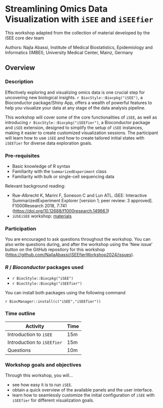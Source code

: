 # Streamlining Omics Data Visualization with `iSEE` and `iSEEfier`

This workshop adapted from the collection of material developed by the iSEE core dev team

Authors: Najla Abassi, Institute of Medical Biostatistics, Epidemiology and Informatics (IMBEI), University Medical Center, Mainz, Germany

## Overview

### Description

Effectively exploring and visualizing omics data is one crucial step for uncovering new biological insights. `r BiocStyle::Biocpkg("iSEE")`, a Bioconductor package/Shiny App, offers a wealth of powerful features to help you visualize your data at any stage of the data analysis pipeline.

This workshop will cover some of the core functionalities of `iSEE`, as well as introducing `r BiocStyle::Biocpkg("iSEEfier")`, a Bioconductor package and `iSEE` extension, designed to simplify the setup of `iSEE` instances, making it easier to create customized visualization sessions. The participant will learn how to use `iSEE` and how to create tailored initial states with `iSEEfier` for diverse data exploration goals.

### Pre-requisites

-   Basic knowledge of R syntax
-   Familiarity with the `SummarizedExperiment` class
-   Familiarity with bulk or single-cell sequencing data

Relevant background reading:

-   Rue-Albrecht K, Marini F, Soneson C and Lun ATL. iSEE: Interactive SummarizedExperiment Explorer [version 1; peer review: 3 approved]. F1000Research 2018, 7:741 (<https://doi.org/10.12688/f1000research.14966.1>)
-   `iUSEiSEE` workshop: [materials](https://isee.github.io/iUSEiSEE/)

### Participation

You are encouraged to ask questions throughout the workshop. You can also write questions during, and after the workshop using the ‘New issue’ button on the GitHub repository for this workshop (<https://github.com/NajlaAbassi/iSEEfierWorkshop2024/issues>).

### *R* / *Bioconductor* packages used

-   `r BiocStyle::Biocpkg("iSEE")`
-   `r BiocStyle::Biocpkg("iSEEfier")`

You can install both packages using the following command

`r BiocManager::install(c("iSEE","iSEEfier"))`

### Time outline

| Activity                   | Time |
|----------------------------|------|
| Introduction to `iSEE`     | 15m  |
| Introduction to `iSEEfier` | 15m  |
| Questions                  | 10m  |

### Workshop goals and objectives

Through this workshop, you will...

-   see how easy it is to run `iSEE`.
-   obtain a quick overview of the available panels and the user interface.
-   learn how to seamlessly customize the initial configuration of `iSEE` with `iSEEfier` for different visualization goals.
